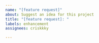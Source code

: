 ```yaml
---
name: "[feature request]"
about: Suggest an idea for this project
title: "[feature request]: "
labels: enhancement
assignees: criskkky

---
```



